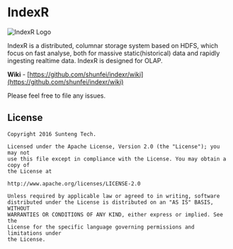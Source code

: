 # IndexR

![IndexR Logo](images/indexr-logo-150x150.png)

IndexR is a distributed, columnar storage system based on HDFS, which focus on fast analyse, both for massive static(historical) data and rapidly ingesting realtime data. IndexR is designed for OLAP.

**Wiki** - [https://github.com/shunfei/indexr/wiki](https://github.com/shunfei/indexr/wiki)

Please feel free to file any issues.

## License

    Copyright 2016 Sunteng Tech.

    Licensed under the Apache License, Version 2.0 (the "License"); you may not
    use this file except in compliance with the License. You may obtain a copy of
    the License at

    http://www.apache.org/licenses/LICENSE-2.0

    Unless required by applicable law or agreed to in writing, software
    distributed under the License is distributed on an "AS IS" BASIS, WITHOUT
    WARRANTIES OR CONDITIONS OF ANY KIND, either express or implied. See the
    License for the specific language governing permissions and limitations under
    the License.